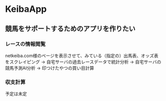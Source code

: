 # KeibaApp
## 競馬をサポートするためのアプリを作りたい
### レースの情報閲覧
netkeiba.com様のページを表示させて、みている（指定の）出馬表、オッズ表をスクレイピング
→ 自宅サーバの過去レースデータで統計分析
→ 自宅サーバの競馬予測AI分析
→ 印つけたやつの買い目計算

### 収支計算
予定は未定
